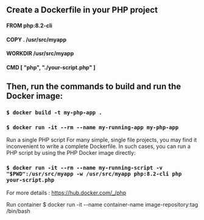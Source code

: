 ## Create a Dockerfile in your PHP project

#### FROM php:8.2-cli
#### COPY . /usr/src/myapp
#### WORKDIR /usr/src/myapp
#### CMD [ "php", "./your-script.php" ]

## Then, run the commands to build and run the Docker image:

### `$ docker build -t my-php-app .`
### `$ docker run -it --rm --name my-running-app my-php-app`

Run a single PHP script
For many simple, single file projects, you may find it inconvenient to write a complete Dockerfile. In such cases, you can run a PHP script by using the PHP Docker image directly:

### `$ docker run -it --rm --name my-running-script -v "$PWD":/usr/src/myapp -w /usr/src/myapp php:8.2-cli php your-script.php`

For more details : https://hub.docker.com/_/php

Run container
$ docker run -it --name container-name image-repository:tag /bin/bash


